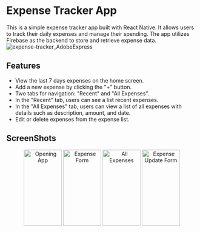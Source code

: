 # Expense Tracker App
This is a simple expense tracker app built with React Native. It allows users to track their daily expenses and manage their spending. The app utilizes Firebase as the backend to store and retrieve expense data.
![expense-tracker_AdobeExpress](https://github.com/veerendra363/react-native-projects/assets/83916434/8f881032-b7a6-473b-a897-8f8398362d5c)



## Features
- View the last 7 days expenses on the home screen.
- Add a new expense by clicking the "+" button.
- Two tabs for navigation: "Recent" and "All Expenses".
- In the "Recent" tab, users can see a list recent expenses.
- In the "All Expenses" tab, users can view a list of all expenses with details such as description, amount, and date.
- Edit or delete expenses from the expense list.

## ScreenShots
<div align="center">
  <img src="https://github.com/veerendra363/react-native-projects/assets/83916434/d0da7a10-5df0-46a6-ad22-5ab3b4628b94" alt="Opening App" height="200" width="100">
  <img src="https://github.com/veerendra363/react-native-projects/assets/83916434/bc4dcb53-9fd8-4295-a092-d5bfcdd1c122" alt="Expense Form" height="200" width="100">
  <img src="https://github.com/veerendra363/react-native-projects/assets/83916434/116f7df7-6af3-4f95-bfc0-19a5c1ce5c20" alt="All Expenses" height="200" width="100">
  <img src="https://github.com/veerendra363/react-native-projects/assets/83916434/d4114315-b3da-4566-9b15-d01136ac0f83" alt="Expense Update Form" height="200" width="100">
</div>
